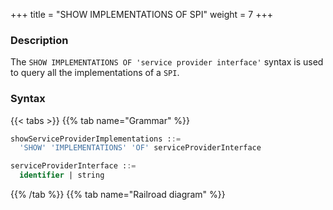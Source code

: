 +++
title = "SHOW IMPLEMENTATIONS OF SPI"
weight = 7
+++

### Description

The `SHOW IMPLEMENTATIONS OF 'service provider interface'` syntax is used to query all the implementations of a `SPI`.

### Syntax

{{< tabs >}}
{{% tab name="Grammar" %}}
```sql
showServiceProviderImplementations ::=
  'SHOW' 'IMPLEMENTATIONS' 'OF' serviceProviderInterface

serviceProviderInterface ::=
  identifier | string
```
{{% /tab %}}
{{% tab name="Railroad diagram" %}}
<iframe frameborder="0" name="diagram" id="diagram" width="100%" height="100%"></iframe>
{{% /tab %}}
{{< /tabs >}}

### Return Value Description

| Columns     | Description                           |
|-------------|---------------------------------------|
| name        | class name of the implementation      |
| type        | type of the implementation            |
| class_path  | full class name of the implementation |

### Example

- Query all the implementations for `org.apache.shardingsphere.sharding.spi.ShardingAlgorithm` interface

```sql
SHOW IMPLEMENTATIONS OF 'org.apache.shardingsphere.sharding.spi.ShardingAlgorithm'
```

```sql
SHOW IMPLEMENTATIONS OF 'org.apache.shardingsphere.sharding.spi.ShardingAlgorithm';
+-------------------------------------+----------------+-------------------------------------------------------------------------------------------------+
| name                                | type           | class_path                                                                                      |
+-------------------------------------+----------------+-------------------------------------------------------------------------------------------------+
| ModShardingAlgorithm                | MOD            | org.apache.shardingsphere.sharding.algorithm.sharding.mod.ModShardingAlgorithm                  |
| HashModShardingAlgorithm            | HASH_MOD       | org.apache.shardingsphere.sharding.algorithm.sharding.mod.HashModShardingAlgorithm              |
| VolumeBasedRangeShardingAlgorithm   | VOLUME_RANGE   | org.apache.shardingsphere.sharding.algorithm.sharding.range.VolumeBasedRangeShardingAlgorithm   |
| BoundaryBasedRangeShardingAlgorithm | BOUNDARY_RANGE | org.apache.shardingsphere.sharding.algorithm.sharding.range.BoundaryBasedRangeShardingAlgorithm |
| AutoIntervalShardingAlgorithm       | AUTO_INTERVAL  | org.apache.shardingsphere.sharding.algorithm.sharding.datetime.AutoIntervalShardingAlgorithm    |
| IntervalShardingAlgorithm           | INTERVAL       | org.apache.shardingsphere.sharding.algorithm.sharding.datetime.IntervalShardingAlgorithm        |
| ClassBasedShardingAlgorithm         | CLASS_BASED    | org.apache.shardingsphere.sharding.algorithm.sharding.classbased.ClassBasedShardingAlgorithm    |
| InlineShardingAlgorithm             | INLINE         | org.apache.shardingsphere.sharding.algorithm.sharding.inline.InlineShardingAlgorithm            |
| ComplexInlineShardingAlgorithm      | COMPLEX_INLINE | org.apache.shardingsphere.sharding.algorithm.sharding.inline.ComplexInlineShardingAlgorithm     |
| HintInlineShardingAlgorithm         | HINT_INLINE    | org.apache.shardingsphere.sharding.algorithm.sharding.hint.HintInlineShardingAlgorithm          |
+-------------------------------------+----------------+-------------------------------------------------------------------------------------------------+
10 rows in set (0.52 sec)
```

### Supplement

For some commonly used `SPI` interface implementations, ShardingSphere provides syntax sugar functions to simplify operations.

The currently provided `SPI` interfaces with syntactic sugar functions are as follows:

- Show implementations of `org.apache.shardingsphere.sharding.spi.ShardingAlgorithm`: [SHOW SHARDING ALGORITHM IMPLEMENTATIONS](/cn/user-manual/shardingsphere-proxy/distsql/syntax/ral/show-implementation/sharding/show-sharding-algorithm-implementations)
- Show implementations of  `org.apache.shardingsphere.readwritesplitting.spi.ReadQueryLoadBalanceAlgorithm`: [SHOW READ QUERY LOAD BALANCE ALGORITHM IMPLEMENTATIONS](/cn/user-manual/shardingsphere-proxy/distsql/syntax/ral/show-implementation/readwrite-splitting/show-read-query-load-balance-algorithm-implementations)
- Show implementations of  `org.apache.shardingsphere.encrypt.spi.EncryptAlgorithm`: [SHOW ENCRYPT ALGORITHM IMPLEMENTATIONS](/cn/user-manual/shardingsphere-proxy/distsql/syntax/ral/show-implementation/encrypt/show-encrypt-algorithm-implementations)
- Show implementations of  `org.apache.shardingsphere.mask.spi.MaskAlgorithm`: [SHOW MASK ALGORITHM IMPLEMENTATIONS](/cn/user-manual/shardingsphere-proxy/distsql/syntax/ral/show-implementation/mask/show-mask-algorithm-implementations)
- Show implementations of  `org.apache.shardingsphere.shadow.spi.ShadowAlgorithm`: [SHOW SHADOW ALGORITHM IMPLEMENTATIONS](/cn/user-manual/shardingsphere-proxy/distsql/syntax/ral/show-implementation/show-shadow-algorithm-implementations)
- Show implementations of  `org.apache.shardingsphere.keygen.core.algorithm.KeyGenerateAlgorithm`: [SHOW KEY GENERATE ALGORITHM IMPLEMENTATIONS](/cn/user-manual/shardingsphere-proxy/distsql/syntax/ral/show-implementation/sharding/show-key-generate-algorithm-implementations)

### Reserved word

`SHOW`, `IMPLEMENTATIONS`, `OF`

### Related links

- [Reserved word](/en/user-manual/shardingsphere-proxy/distsql/syntax/reserved-word/)
